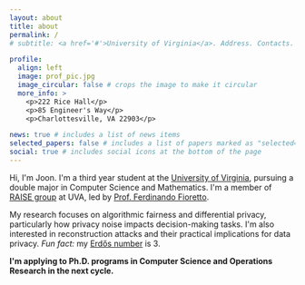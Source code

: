 ```yaml
---
layout: about
title: about
permalink: /
# subtitle: <a href='#'>University of Virginia</a>. Address. Contacts. Moto. Etc.

profile:
  align: left
  image: prof_pic.jpg
  image_circular: false # crops the image to make it circular
  more_info: >
    <p>222 Rice Hall</p>
    <p>85 Engineer's Way</p>
    <p>Charlottesville, VA 22903</p>

news: true # includes a list of news items
selected_papers: false # includes a list of papers marked as "selected={true}"
social: true # includes social icons at the bottom of the page
---
```


Hi, I'm Joon. I'm a third year student at the [University of Virginia](https://www.virginia.edu), pursuing a double major in Computer Science and Mathematics. I'm a member of [RAISE group](https://nandofioretto.github.io/group/) at UVA, led by [Prof. Ferdinando Fioretto](https://nandofioretto.github.io).

My research focuses on algorithmic fairness and differential privacy, particularly how privacy noise impacts decision-making tasks. I'm also interested in reconstruction attacks and their practical implications for data privacy. *Fun fact:* my [Erdős number](https://en.wikipedia.org/wiki/Erd%C5%91s_number) is 3.

**I'm applying to Ph.D. programs in Computer Science and Operations Research in the next cycle.**